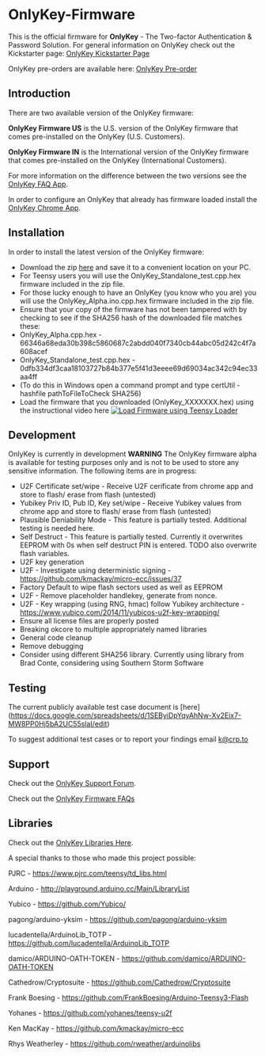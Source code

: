 # OnlyKey-Firmware

This is the official firmware for **OnlyKey** - The Two-factor Authentication & Password Solution. For general information on OnlyKey check out the Kickstarter page: [OnlyKey Kickstarter Page](http://www.crp.to/ok)

OnlyKey pre-orders are available here: [OnlyKey Pre-order](http://www.crp.to/po)
 
## Introduction ##
There are two available version of the OnlyKey firmware: 

**OnlyKey Firmware US** is the U.S. version of the OnlyKey firmware that comes pre-installed on the OnlyKey (U.S. Customers). 

**OnlyKey Firmware IN** is the International version of the OnlyKey firmware that comes pre-installed on the OnlyKey (International Customers). 

For more information on the difference between the two versions see the [OnlyKey FAQ App](https://github.com/onlykey/OnlyKey-Firmware/wiki/FAQs).

In order to configure an OnlyKey that already has firmware loaded install the [OnlyKey Chrome App](https://github.com/onlykey/OnlyKey-Chrome-App).

## Installation ##
In order to install the latest version of the OnlyKey firmware:  
- Download the zip [here](https://github.com/onlykey/OnlyKey-Firmware-US/archive/master.zip) and save it to a convenient location on your PC.
- For Teensy users you will use the OnlyKey_Standalone_test.cpp.hex firmware included in the zip file.
- For those lucky enough to have an OnlyKey (you know who you are) you will use the OnlyKey_Alpha.ino.cpp.hex firmware included in the zip file.
- Ensure that your copy of the firmware has not been tampered with by checking to see if the SHA256 hash of the downloaded file matches these:
- OnlyKey_Alpha.cpp.hex - 66346a68eda30b398c5860687c2abdd040f7340cb44abc05d242c4f7a608acef
- OnlyKey_Standalone_test.cpp.hex - 0dfb334df3caa18103727b84b377e5f41d3eeee69d69034ac342c94ec33aa4ff
- (To do this in Windows open a command prompt and type certUtil -hashfile pathToFileToCheck SHA256)
- Load the firmware that you downloaded (OnlyKey_XXXXXXX.hex) using the instructional video here [![Load Firmware using Teensy Loader](http://img.youtube.com/vi/qJUjz0gFhqg/0.jpg)](http://www.youtube.com/watch?v=qJUjz0gFhqg)

## Development ##
OnlyKey is currently in development **WARNING** The OnlyKey firmware alpha is available for testing purposes only and is not to be used to store any sensitive information. The following items are in progress:
- U2F Certificate set/wipe - Receive U2F cerificate from chrome app and store to flash/ erase from flash (untested)
- Yubikey Priv ID, Pub ID, Key set/wipe - Receive Yubikey values from chrome app and store to flash/ erase from flash (untested)
- Plausible Deniability Mode - This feature is partially tested. Additional testing is needed here.
- Self Destruct - This feature is partially tested. Currently it overwrites EEPROM with 0s when self destruct PIN is entered. TODO also overwrite flash variables.
- U2F key generation
- U2F - Investigate using deterministic signing - https://github.com/kmackay/micro-ecc/issues/37
- Factory Default to wipe flash sectors used as well as EEPROM
- U2F - Remove placeholder handlekey, generate from nonce.
- U2F - Key wrapping (using RNG, hmac) follow Yubikey architecture - https://www.yubico.com/2014/11/yubicos-u2f-key-wrapping/
- Ensure all license files are properly posted
- Breaking okcore to multiple appropriately named libraries
- General code cleanup
- Remove debugging
- Consider using different SHA256 library. Currently using library from Brad Conte, considering using  Southern Storm Software

## Testing ##
The current publicly available test case document is [here] (https://docs.google.com/spreadsheets/d/1SEByiDpYqyAhNw-Xv2Eix7-MW8PP0Hj5bA2UC55slaI/edit)

To suggest additional test cases or to report your findings email k@crp.to

## Support ##

Check out the [OnlyKey Support Forum](https://groups.google.com/forum/#!forum/onlykey).

Check out the [OnlyKey Firmware FAQs](https://github.com/onlykey/OnlyKey-Firmware-US/wiki/FAQs)

## Libraries ##

Check out the [OnlyKey Libraries Here](https://github.com/onlykey/libraries).

A special thanks to those who made this project possible:

PJRC - https://www.pjrc.com/teensy/td_libs.html

Arduino - http://playground.arduino.cc/Main/LibraryList

Yubico - https://github.com/Yubico/

pagong/arduino-yksim - https://github.com/pagong/arduino-yksim 

lucadentella/ArduinoLib_TOTP - https://github.com/lucadentella/ArduinoLib_TOTP

damico/ARDUINO-OATH-TOKEN - https://github.com/damico/ARDUINO-OATH-TOKEN

Cathedrow/Cryptosuite - https://github.com/Cathedrow/Cryptosuite 

Frank Boesing - https://github.com/FrankBoesing/Arduino-Teensy3-Flash 

Yohanes - https://github.com/yohanes/teensy-u2f 

Ken MacKay - https://github.com/kmackay/micro-ecc

Rhys Weatherley - https://github.com/rweather/arduinolibs


